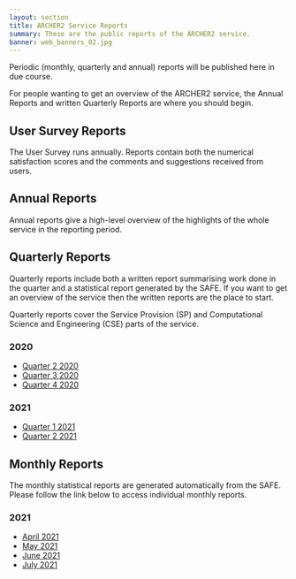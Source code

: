 ```yaml
---
layout: section
title: ARCHER2 Service Reports
summary: These are the public reports of the ARCHER2 service.
banner: web_banners_02.jpg
---
```


Periodic (monthly, quarterly and annual) reports will be published here in due course.

For people wanting to get an overview of the ARCHER2 service, the Annual Reports and written Quarterly Reports are where you should begin.

## User Survey Reports

The User Survey runs annually. Reports contain both the numerical satisfaction scores and the comments and suggestions received from users.


## Annual Reports

Annual reports give a high-level overview of the highlights of the whole service in the reporting period.


## Quarterly Reports

Quarterly reports include both a written report summarising work done in the quarter and a statistical report generated by the SAFE. If you want to get an overview of the service then the written reports are the place to start.

Quarterly reports cover the Service Provision (SP) and Computational Science and Engineering (CSE) parts of the service.

###  2020

* [Quarter 2 2020](quarterly/2020/2020_Q2/)
* [Quarter 3 2020](quarterly/2020/2020_Q3/)
* [Quarter 4 2020](quarterly/2020/2020_Q4/)

###  2021

* [Quarter 1 2021](quarterly/2021/2021_Q1/)
* [Quarter 2 2021](quarterly/2021/2021_Q2/)

## Monthly Reports

The monthly statistical reports are generated automatically from the SAFE. Please follow the link below to access individual monthly reports.

### 2021

* [April 2021](monthly/2021/apr_21_safe.pdf)
* [May 2021](monthly/2021/may21_safe.pdf)
* [June 2021](monthly/2021/june21_safe.pdf)
* [July 2021](monthly/2021/july21_safe.pdf)